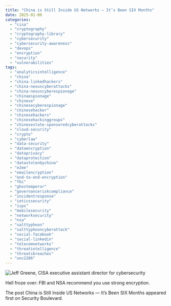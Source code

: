 ```yaml
---
title: "China is Still Inside US Networks — It’s Been SIX Months"
date: 2025-01-06
categories: 
  - "cisa"
  - "cryptography"
  - "cryptography-library"
  - "cybersecurity"
  - "cybersecurity-awareness"
  - "devops"
  - "encryption"
  - "security"
  - "vulnerabilities"
tags: 
  - "analyticsintelligence"
  - "china"
  - "china-linkedhackers"
  - "china-nexuscyberattacks"
  - "china-nexuscyberespionage"
  - "chinaespionage"
  - "chinese"
  - "chinesecyberespionage"
  - "chinesehacker"
  - "chinesehackers"
  - "chinesehackinggroups"
  - "chinesestate-sponsoredcyberattacks"
  - "cloud-security"
  - "crypto"
  - "cyberlaw"
  - "data-security"
  - "dataencryption"
  - "dataprivacy"
  - "dataprotection"
  - "datastolenbychina"
  - "e2ee"
  - "emailencryption"
  - "end-to-end-encryption"
  - "fbi"
  - "ghostemperor"
  - "governanceriskcompliance"
  - "incidentresponse"
  - "ioticssecurity"
  - "isps"
  - "mobilesecurity"
  - "networksecurity"
  - "nsa"
  - "salttyphoon"
  - "salttyphooncyberattack"
  - "social-facebook"
  - "social-linkedin"
  - "telecomnetworks"
  - "threatintelligence"
  - "threatsbreaches"
  - "unc2286"
---
```


![Jeff Greene, CISA executive assistant director for cybersecurity](https://securityboulevard.com/wp-content/uploads/2024/12/cisa-jeff-greene-richixbw.png)

Hell froze over: FBI and NSA recommend you use strong encryption.

The post China is Still Inside US Networks — It’s Been SIX Months appeared first on Security Boulevard.
